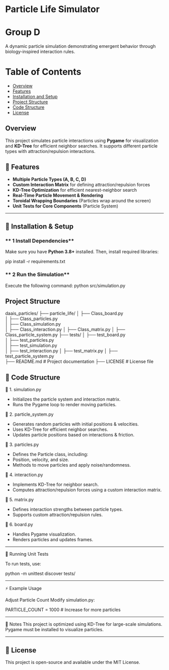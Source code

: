 # Particle Life Simulator

# Group D

A dynamic particle simulation demonstrating emergent behavior through biology-inspired interaction rules.

# Table of Contents

- [Overview](#-overview)
- [Features](#-🌟-features)
- [Installation and Setup](#-🚀-installation-&-setup)
- [Project Structure](#-project-structure)
- [Code Structure](#-🔧-code-structure)
- [License](#license)


## Overview
This project simulates particle interactions using **Pygame** for visualization and **KD-Tree** for efficient neighbor searches. It supports different particle types with attraction/repulsion interactions.

## 🌟 Features
- **Multiple Particle Types (A, B, C, D)**
- **Custom Interaction Matrix** for defining attraction/repulsion forces
- **KD-Tree Optimization** for efficient nearest-neighbor search
- **Real-Time Particle Movement & Rendering**
- **Toroidal Wrapping Boundaries** (Particles wrap around the screen)
- **Unit Tests for Core Components** (Particle System)

---

## 🚀 Installation & Setup
### ** 1 Install Dependencies**
Make sure you have **Python 3.8+** installed. Then, install required libraries:

pip install -r requirements.txt

### ** 2 Run the Simulation**
Execute the following command:
python src/simulation.py


## Project Structure
daais_particles/
├── particle_life/
│   ├── Class_board.py                
│   ├── Class_particles.py           
│   ├── Class_simulation.py      
│   ├── Class_interaction.py
│   ├── Class_matrix.py
│   ├── Class_particle_system.py
├── tests/
│   ├── test_board.py                
│   ├── test_particles.py           
│   ├── test_simulation.py      
│   ├── test_interaction.py
│   ├── test_matrix.py
│   ├── test_particle_system.py     
├── README.md                       # Project documentation
├── LICENSE                         # License file


## 🔧 Code Structure
🔹 1. simulation.py
- Initializes the particle system and interaction matrix.
- Runs the Pygame loop to render moving particles.

🔹 2. particle_system.py
- Generates random particles with initial positions & velocities.
- Uses KD-Tree for efficient neighbor searches.
- Updates particle positions based on interactions & friction.

🔹 3. particles.py
- Defines the Particle class, including:
- Position, velocity, and size.
- Methods to move particles and apply noise/randomness.

🔹 4. interaction.py
- Implements KD-Tree for neighbor search.
- Computes attraction/repulsion forces using a custom interaction matrix.

🔹 5. matrix.py
- Defines interaction strengths between particle types.
- Supports custom attraction/repulsion rules.

🔹 6. board.py
- Handles Pygame visualization.
- Renders particles and updates frames.

---

🧪 Running Unit Tests

To run tests, use:

python -m unittest discover tests/

---

⚡ Example Usage

Adjust Particle Count
Modify simulation.py:

PARTICLE_COUNT = 1000  # Increase for more particles

---

📌 Notes
This project is optimized using KD-Tree for large-scale simulations.
Pygame must be installed to visualize particles.

---

## 📜 License
This project is open-source and available under the MIT License.

